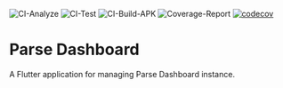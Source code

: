 ![CI-Analyze](https://github.com/alann-maulana/parse_dashboard/workflows/Analyze/badge.svg)
![CI-Test](https://github.com/alann-maulana/parse_dashboard/workflows/Test/badge.svg)
![CI-Build-APK](https://github.com/alann-maulana/parse_dashboard/workflows/Build-APK/badge.svg)
![Coverage-Report](https://github.com/alann-maulana/parse_dashboard/workflows/Coverage/badge.svg)
[![codecov](https://codecov.io/gh/alann-maulana/parse_dashboard/branch/master/graph/badge.svg)](https://codecov.io/gh/alann-maulana/parse_dashboard)

# Parse Dashboard

A Flutter application for managing Parse Dashboard instance.
